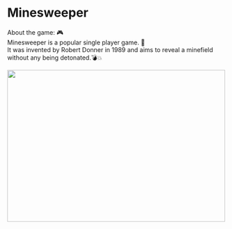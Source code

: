 # Minesweeper

About the game: :video_game:<br> 
Minesweeper is a popular single player game. :bust_in_silhouette:<br>
It was invented by Robert Donner in 1989 and aims to reveal a minefield without any being detonated.:bomb::boom:


<div align="left">
    <img src="https://i.ibb.co/QmvgNR5/campo-minado.png" style=" width:500px ; height:350px " />
</div>
